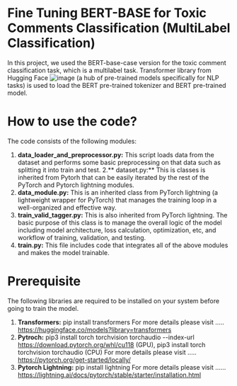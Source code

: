 # Fine Tuning BERT-BASE for Toxic Comments Classification (MultiLabel Classification)
In this project, we used the BERT-base-case version for the toxic comment classification task, which is a multilabel task. 
Transformer library from Hugging Face ![image](https://github.com/user-attachments/assets/33a9adb1-5cc9-49f1-a3b9-d0c046048de1) (a hub of pre-trained models specifically for NLP tasks) is used to load the BERT pre-trained tokenizer and BERT pre-trained model.

# How to use the code? 
The code consists of the following modules:
1. **data_loader_and_preprocessor.py:** This script loads data from the dataset and performs some basic preprocessing on that data such as splitting it into train and test.
2.** dataset.py:** This is classes is inherited from Pytorh that can be easily iterated by the rest of the PyTorch and Pytorch lightning modules.
3. **data_module.py:** This is an inherited class from PyTorch lightning (a lightweight wrapper for PyTorch) that manages the training loop in a well-organized and effective way.
4. **train_valid_tagger.py:** This is also inherited from PyTorch lightning. The basic purpose of this class is to manage the overall logic of the model including model architecture, loss calculation, optimization, etc, and workflow of training, validation, and testing.
5. **train.py:** This file includes code that integrates all of the above modules and makes the model trainable.

# Prerequisite
The following libraries are required to be installed on your system before going to train the model. 
1. **Transformers:** pip install transformers
   For more details please visit ..... https://huggingface.co/models?library=transformers
3. **Pytroch:** pip3 install torch torchvision torchaudio --index-url https://download.pytorch.org/whl/cu118 (GPU), pip3 install torch torchvision torchaudio (CPU)
   For more details please visit ..... https://pytorch.org/get-started/locally/
5. **Pytorch Lightning:** pip install lightning
   For more details please visit ...... https://lightning.ai/docs/pytorch/stable/starter/installation.html
